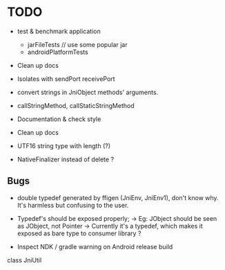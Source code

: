 # TODO

* test & benchmark application
	* jarFileTests // use some popular jar
	* androidPlatformTests

* Clean up docs

* Isolates with sendPort receivePort

* convert strings in JniObject methods' arguments.

* callStringMethod, callStaticStringMethod

* Documentation & check style

* Clean up docs

* UTF16 string type with length (?)

* NativeFinalizer instead of delete ?

## Bugs
* double typedef generated by ffigen (JniEnv, JniEnv1), don't know why. It's harmless but confusing to the user.

* Typedef's should be exposed properly;
	-> Eg: JObject should be seen as JObject, not Pointer<Void>
	-> Currently it's a typedef, which makes it exposed as bare type to consumer library ?

* Inspect NDK / gradle warning on Android release build

class JniUtil


